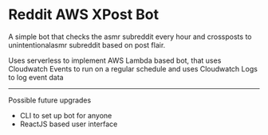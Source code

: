 # Reddit AWS XPost Bot

A simple bot that checks the asmr subreddit every hour and crossposts to unintentionalasmr subreddit based on post flair.

Uses serverless to implement AWS Lambda based bot, that uses Cloudwatch Events to run on a regular schedule and uses Cloudwatch Logs to log event data

___

Possible future upgrades

- CLI to set up bot for anyone
- ReactJS based user interface